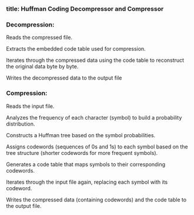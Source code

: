 ### title: Huffman Coding Decompressor and Compressor ###

### Decompression:

Reads the compressed file.

Extracts the embedded code table used for compression.

Iterates through the compressed data using the code table to reconstruct the original data byte by byte.

Writes the decompressed data to the output file

### Compression:

Reads the input file.

Analyzes the frequency of each character (symbol) to build a probability distribution.

Constructs a Huffman tree based on the symbol probabilities.

Assigns codewords (sequences of 0s and 1s) to each symbol based on the tree structure (shorter codewords for more frequent symbols).

Generates a code table that maps symbols to their corresponding codewords.

Iterates through the input file again, replacing each symbol with its codeword.

Writes the compressed data (containing codewords) and the code table to the output file.
